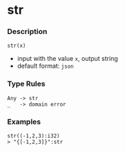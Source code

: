 # str

### Description

```no-highlight
str(x)
```

- input with the value `x`, output string
- default format: `json`

### Type Rules

```no-highlight
Any -> str
_   -> domain error
```

### Examples

```no-highlight
str((-1,2,3):i32)
> "{[-1,2,3]}":str
```
